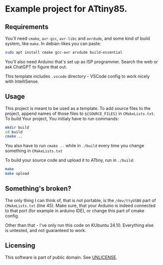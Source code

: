 # Example project for ATtiny85.

## Requirements

You'll need `cmake`, `avr-gcc`, `avr-libc` and `avrdude`, and some kind of build system, like `make`.
In debian-likes you can paste:

```bash
sudo apt install cmake gcc-avr arvdude build-essential
```

You'll also need Arduino that's set up as ISP programmer. Search the web or ask ChatGPT to figure that out.

This template includes `.vscode` directory - VSCode config to work nicely with IntelliSense. 

## Usage

This project is meant to be used as a template. To add source files to the project, append names of those files to `${SOURCE_FILES}` in `CMakeLists.txt`. To build Your project, You initialy have to run commands:

```bash
mkdir build
cd build
cmake ..
```

You also have to run `cmake ..` while in `./build` every time you change something in `CMakeLists.txt`

To build your source code and upload it to ATtiny, run in `./build`:

```bash
make
make upload
```

## Something's broken?

The only thing I can think of, that is not portable, is the `/dev/ttyUSB0` part of `CMakeLists.txt` (line 45). Make sure, that your Arduino is indeed connected to that port (for example in arduino IDE), or change this part of cmake config.

Other than that - I've only run this code on KUbuntu 24.10. Everything else is untested, and not guaranteed to work.

## Licensing

This software is part of public domain. See [UNLICENSE](UNLICENSE).
